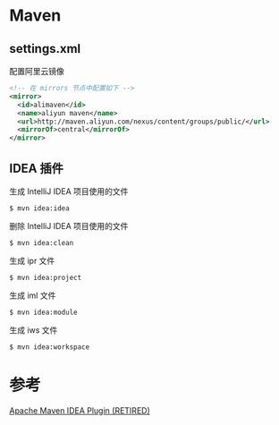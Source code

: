 # Maven
## settings.xml
配置阿里云镜像
```xml
<!-- 在 mirrors 节点中配置如下 -->
<mirror>
  <id>alimaven</id>
  <name>aliyun maven</name>
  <url>http://maven.aliyun.com/nexus/content/groups/public/</url>
  <mirrorOf>central</mirrorOf>
</mirror>
```

## IDEA 插件
生成 IntelliJ IDEA 项目使用的文件
```shell
$ mvn idea:idea
```

删除 IntelliJ IDEA 项目使用的文件
```shell
$ mvn idea:clean
```

生成 ipr 文件
```shell
$ mvn idea:project
```

生成 iml 文件
```shell
$ mvn idea:module
```

生成 iws 文件
```shell
$ mvn idea:workspace
```

# 参考
[Apache Maven IDEA Plugin (RETIRED)](http://maven.apache.org/plugins/maven-idea-plugin/)
